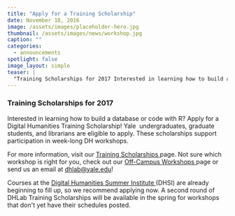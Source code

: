 ```yaml
---
title: "Apply for a Training Scholarship"
date: November 18, 2016
image: /assets/images/placeholder-hero.jpg
thumbnail: /assets/images/news/workshop.jpg
caption: ""
categories: 
  - announcements
spotlight: false 
image_layout: simple
teaser: |
  "Training Scholarships for 2017 Interested in learning how to build a database or code with R? Apply for a Digital Humanities Training Scholarship! Yale undergraduates, graduate students, and..."
---
```


<h3>Training Scholarships for 2017</h3>
   
Interested in learning how to build a database or code with R? Apply for a Digital Humanities Training Scholarship! Yale  undergraduates, graduate students, and librarians are eligible to apply. These scholarships support participation in week-long DH workshops.
   
For more information, visit our <a href="http://web.library.yale.edu/dhlab/trainingscholarships" target="_blank"> Training Scholarships </a> page. Not sure which workshop is right for you, check out our <a href="http://web.library.yale.edu/dhlab/offcampusworkshops" target="_blank"> Off-Campus Workshops </a> page or send us an email at <a href="mailto:dhlab@yale.edu"> dhlab@yale.edu</a>!

Courses at the <a href="http://www.dhsi.org/" target="_blank"> Digital Humanities Summer Institute </a>(DHSI) are already beginning to fill up, so we recommend applying now. A second round of DHLab Training Scholarships will be available in the spring for workshops that don't yet have their schedules posted.